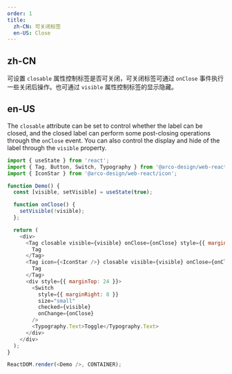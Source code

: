 ```yaml
---
order: 1
title:
  zh-CN: 可关闭标签
  en-US: Close
---
```


## zh-CN

可设置 `closable` 属性控制标签是否可关闭，可关闭标签可通过 `onClose` 事件执行一些关闭后操作。也可通过 `visible` 属性控制标签的显示隐藏。

## en-US

The `closable` attribute can be set to control whether the label can be closed, and the closed label can perform some post-closing operations through the `onClose` event. You can also control the display and hide of the label through the `visible` property.

```js
import { useState } from 'react';
import { Tag, Button, Switch, Typography } from '@arco-design/web-react';
import { IconStar } from '@arco-design/web-react/icon';

function Demo() {
  const [visible, setVisible] = useState(true);

  function onClose() {
    setVisible(!visible);
  };

  return (
    <div>
      <Tag closable visible={visible} onClose={onClose} style={{ marginRight: 24 }}>
        Tag
      </Tag>
      <Tag icon={<IconStar />} closable visible={visible} onClose={onClose}>
        Tag
      </Tag>
      <div style={{ marginTop: 24 }}>
        <Switch
          style={{ marginRight: 8 }}
          size="small"
          checked={visible}
          onChange={onClose}
        />
        <Typography.Text>Toggle</Typography.Text>
      </div>
    </div>
  );
}

ReactDOM.render(<Demo />, CONTAINER);
```
